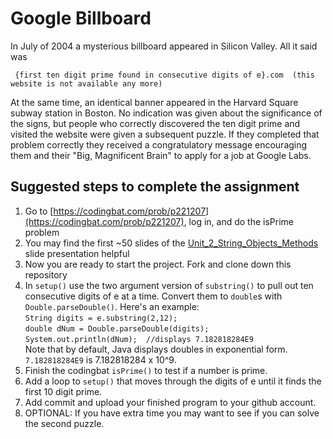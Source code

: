 Google Billboard
==================
In July of 2004 a mysterious billboard appeared in Silicon Valley. All it said was  

     {first ten digit prime found in consecutive digits of e}.com  (this website is not available any more)

At the same time, an identical banner appeared in the Harvard Square subway station in Boston. No indication was given about the significance of the signs, but people who correctly discovered the ten digit prime and visited the website were given a subsequent puzzle. If they completed that problem correctly they received a congratulatory message encouraging them and their "Big, Magnificent Brain" to apply for a job at Google Labs.

Suggested steps to complete the assignment
------------------------------------------
1. Go to [https://codingbat.com/prob/p221207](https://codingbat.com/prob/p221207), log in, and do the isPrime problem
2. You may find the first ~50 slides of the [Unit_2_String_Objects_Methods](https://docs.google.com/presentation/d/1H9tzGeTWetjzUz1G450NGxbEO5xZl3BvacfkFWsvWRE/edit#slide=id.p1) slide presentation helpful
3. Now you are ready to start the project. Fork and clone down this repository
3. In `setup()` use the two argument version of `substring()` to pull out ten consecutive digits of e at a time. Convert them to `double`s with `Double.parseDouble()`. Here's an example:  
     `String digits = e.substring(2,12);`   
     `double dNum = Double.parseDouble(digits);`   
     `System.out.println(dNum);  //displays 7.182818284E9`  
Note that by default, Java displays doubles in exponential form. `7.182818284E9` is 7.182818284 x 10^9.
5. Finish the codingbat `isPrime()`  to test if a number is prime.
6. Add a loop to `setup()` that moves through the digits of e until it finds the first 10 digit prime.
7. Add commit and upload your finished program to your github account. 
9. OPTIONAL: If you have extra time you may want to see if you can solve the second puzzle. 

